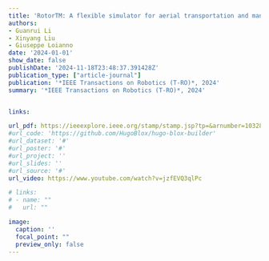 ```yaml
---
title: 'RotorTM: A flexible simulator for aerial transportation and manipulation'
authors:
- Guanrui Li
- Xinyang Liu
- Giuseppe Loianno
date: '2024-01-01'
show_date: false
publishDate: '2024-11-18T23:48:37.391428Z'
publication_type: ["article-journal"]
publication: '*IEEE Transactions on Robotics (T-RO)*, 2024'
summary: '*IEEE Transactions on Robotics (T-RO)*, 2024'


links:

url_pdf: https://ieeexplore.ieee.org/stamp/stamp.jsp?tp=&arnumber=10328685
#url_code: 'https://github.com/HugoBlox/hugo-blox-builder'
#url_dataset: '#'
#url_poster: '#'
#url_project: ''
#url_slides: ''
#url_source: '#'
url_video: https://www.youtube.com/watch?v=jzfEVQ3qlPc 

# links:
# - name: ""
#   url: ""

image:
  caption: ''
  focal_point: ""
  preview_only: false
---
```

